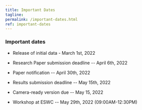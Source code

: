 ```yaml
---
title: Important Dates
tagline: 
permalink: /important-dates.html
ref: important-dates
---
```


### Important dates

* Release of initial data - March 1st, 2022

* Research Paper submission deadline -- April 6th, 2022

* Paper notification -- April 30th, 2022

* Results submission deadline -- May 15th, 2022

* Camera-ready version due -- May 15, 2022

* Workshop at ESWC -- May 29th, 2022 (09:00AM-12:30PM)
